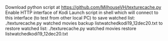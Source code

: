 Download python script at https://github.com/MilhouseVH/texturecache.py
Enable HTTP interface of Kodi
Launch script in shell which will connect to this interface (to test from other local PC)
to save watched list: ./texturecache.py  watched movies backup listwatchedkodi19_12dec20.txt
to restore watched list: ./texturecache.py  watched movies restore listwatchedkodi19_12dec20.txt
